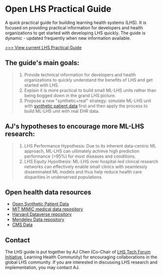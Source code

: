 # Open LHS Practical Guide
A quick practical guide for building learning health systems (LHS). It is focused on providing practical information for developers and health organizations to get started with developing LHS quickly. The guide is dynamic - updated frequently when new information available. 

[>>> View current LHS Practical Guide](https://lhs-open.github.io/lhs-guide/)

## The guide's main goals:

>1.	Provide technical information for developers and health organizations to quickly understand the benefits of LHS and get started with LHS.
>2. Explain it is more practical to build small ML-LHS units rather than being bogged down in the grand LHS picture.
>3. Propose a new "synthetic+real" strategy: simulate ML-LHS unit with [synthetic patient data](https://github.com/lhs-open/synthetic-data) first and then apply the process to build ML-LHS unit with real EHR data.

## AJ's hypotheses to encourage more ML-LHS research:

>1. LHS Performance Hypothesis: Due to its inherent data-centric ML approach, ML-LHS can ultimately achieve high prediction performance (>95%) for most diseases and conditions. 
>2. LHS Equity Hypothesis: ML-LHS over hospital-led clinical research networks can effectively enable small clinics with seamlessly disseminated ML models and thus help reduce health care disparities in underserved populations.

## Open health data resources

- [Open Synthetic Patient Data](https://github.com/lhs-open/synthetic-data)
- [MIT MIMIC medical data repository](https://mimic.mit.edu/)
- [Harvard Dataverse repository](https://dataverse.harvard.edu/)
- [Mendeley Data repository](https://data.mendeley.com/)
- [CMS Data](https://data.cms.gov/)

## Contact
The LHS guide is put together by AJ Chen (Co-Chair of [LHS Tech Forum Initiative](https://www.learninghealth.org/2020-lhs-technology-forum), Learning Health Community) for encouraging collaborations in the global LHS community. 
If you are interested in discussing LHS research and implementation, you may contact AJ.  
